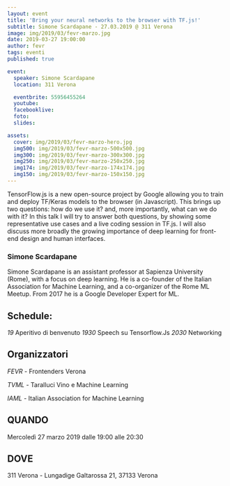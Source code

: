```yaml
---
layout: event
title: 'Bring your neural networks to the browser with TF.js!'
subtitle: Simone Scardapane - 27.03.2019 @ 311 Verona
image: img/2019/03/fevr-marzo.jpg
date: 2019-03-27 19:00:00
author: fevr
tags: eventi
published: true

event:
  speaker: Simone Scardapane
  location: 311 Verona

  eventbrite: 55956455264
  youtube:
  facebooklive:
  foto:
  slides:

assets:
  cover: img/2019/03/fevr-marzo-hero.jpg
  img500: img/2019/03/fevr-marzo-500x500.jpg
  img300: img/2019/03/fevr-marzo-300x300.jpg
  img250: img/2019/03/fevr-marzo-250x250.jpg
  img174: img/2019/03/fevr-marzo-174x174.jpg
  img150: img/2019/03/fevr-marzo-150x150.jpg
---
```


TensorFlow.js is a new open-source project by Google allowing you to train and deploy TF/Keras models to the browser (in Javascript). This brings up two questions: how do we use it? and, more importantly, what can we do with it? In this talk I will try to answer both questions, by showing some representative use cases and a live coding session in TF.js. I will also discuss more broadly the growing importance of deep learning for front-end design and human interfaces.

### Simone Scardapane

Simone Scardapane is an assistant professor at Sapienza University (Rome), with a focus on deep learning. He is a co-founder of the Italian Association for Machine Learning, and a co-organizer of the Rome ML Meetup. From 2017 he is a Google Developer Expert for ML.

## Schedule:

_19_ Aperitivo di benvenuto
_1930_ Speech su Tensorflow.Js
_2030_ Networking

## Organizzatori

_FEVR_ - Frontenders Verona

_TVML_ - Taralluci Vino e Machine Learning

_IAML_ - Italian Association for Machine Learning

## QUANDO

Mercoledì 27 marzo 2019 dalle 19:00 alle 20:30

## DOVE

311 Verona - Lungadige Galtarossa 21, 37133 Verona
